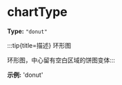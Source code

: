 # chartType

**Type:** `"donut"`

:::tip{title=描述}
环形图



环形图，中心留有空白区域的饼图变体:::


 

**示例:**
'donut'


 

